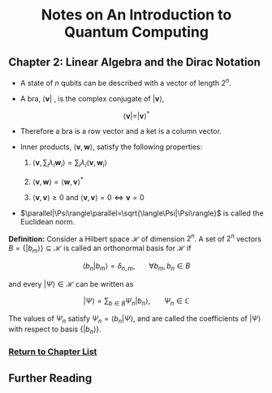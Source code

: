 
# <center>Notes on An Introduction to Quantum Computing</center>

## Chapter 2: Linear Algebra and the Dirac Notation

 * A state of $n$ qubits can be described with a vector of length $2^{n}$.

 * A bra, 
 $\langle\textbf{v}|$
 , is the complex conjugate of 
 $|\textbf{v}\rangle$, 
 
 $$\langle\textbf{v}| = |\textbf{v}\rangle^{*}$$
 * Therefore a bra is a row vector and a ket is a column vector.

 * Inner products, $\langle\textbf{v},\textbf{w}\rangle$, satisfy the following properties:

    1. $\langle\textbf{v},\sum_{i}\lambda_{i}\textbf{w}_{i}\rangle=\sum_{i}\lambda_{i}\langle\textbf{v},\textbf{w}_{i}\rangle$

    2. $\langle\textbf{v},\textbf{w}\rangle=\langle\textbf{w},\textbf{v}\rangle^{*}$

    3. $\langle\textbf{v},\textbf{v}\rangle\geq0$ and $\langle\textbf{v},\textbf{v}\rangle = 0 \Longleftrightarrow \textbf{v}=0$

 * $\parallel|\Psi\rangle\parallel=\sqrt{\langle\Psi|\Psi\rangle}$ is called the Euclidean norm.

 **Definition:** Consider a Hilbert space $\mathcal{H}$ of dimension $2^{n}$. A set of $2^{n}$ vectors $B=\{ |b_{m}\rangle \}\subseteq \mathcal{H}$ is called an orthonormal basis for $\mathcal{H}$ if

 $$\langle b_{n}|b_{m}\rangle = \delta_{n,m}, \:\:\:\:\:\:\:\forall b_{m}, b_{n} \in B$$

 and every $|\Psi\rangle \in \mathcal{H}$ can be written as

 $$|\Psi\rangle =\sum_{b\in B}\Psi_{n}|b_{n}\rangle,\:\:\:\:\:\:\:\Psi_{n}\in\mathbb{C}$$

 The values of $\Psi_{n}$ satisfy $\Psi_{n}=\langle b_{n}|\Psi \rangle$, and are called the coefficients of $| \Psi \rangle$ with respect to basis $\{ | b_{n} \rangle \}$.

### <a href="https://phosgene89.github.io/quantum_computing/notes_kaye_etal">Return to Chapter List</a>

## Further Reading